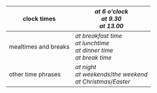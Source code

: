 

| clock times          | _at 6 o'clock_  <br>_at 9.30_  <br>_at 13.00_                                |
| -------------------- | ---------------------------------------------------------------------------- |
| mealtimes and breaks | _at breakfast time  <br>at lunchtime  <br>at dinner time  <br>at break time_ |
| other time phrases   | _at night_  <br>_at weekends_/_the weekend_  <br>_at Christmas_/_Easter_     |
